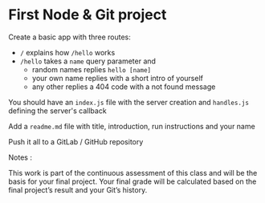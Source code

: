 # First Node & Git project

Create a basic app with three routes:

- `/` explains how `/hello` works
- `/hello` takes a `name` query parameter and
  - random names replies `hello [name]`
  - your own name replies with a short intro of yourself
  - any other replies a 404 code with a not found message

You should have an `index.js` file with the server creation and `handles.js` defining the server's callback

Add a `readme.md` file with title, introduction, run instructions and your name

Push it all to a GitLab / GitHub repository

Notes :

This work is part of the continuous assessment of this class and will be the basis for your final
project. Your final grade will be calculated based on the final project’s result and your Git’s history.
